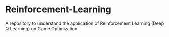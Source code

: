 # Reinforcement-Learning
A repository to understand the application of Reinforcement Learning (Deep Q Learning) on Game Optimization
